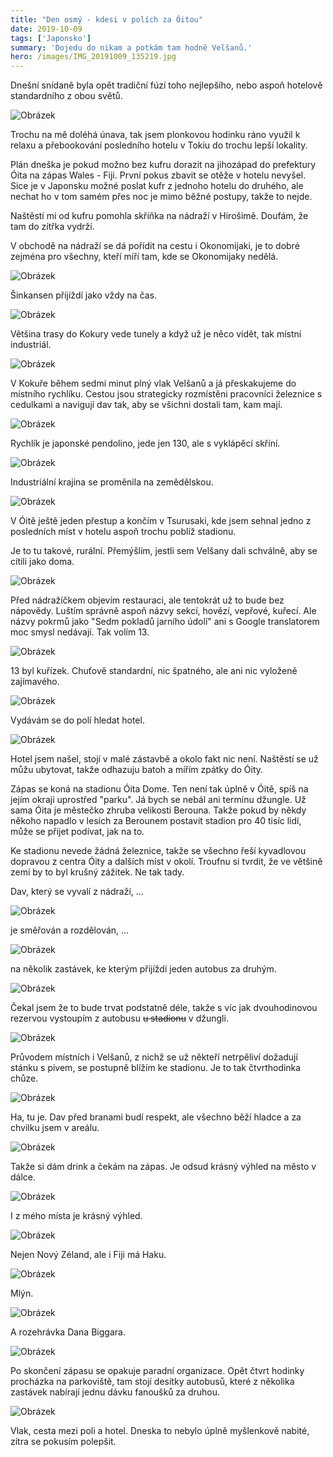 ```yaml
---
title: "Den osmý - kdesi v polích za Óitou"
date: 2019-10-09
tags: ['Japonsko']
summary: 'Dojedu do nikam a potkám tam hodně Velšanů.'
hero: /images/IMG_20191009_135219.jpg
---
```



Dnešní snídaně byla opět tradiční fúzí toho nejlepšího, nebo aspoň hotelově standardního z obou světů.

![Obrázek](/images/IMG_20191009_080802.jpg)

Trochu na mě doléhá únava, tak jsem plonkovou hodinku ráno využil k relaxu a přebookování posledního hotelu v Tokiu do trochu lepší lokality.

Plán dneška je pokud možno bez kufru dorazit na jihozápad do prefektury Óita na zápas Wales - Fiji. První pokus zbavit se otěže v hotelu nevyšel. Sice je v Japonsku možné poslat kufr z jednoho hotelu do druhého, ale nechat ho v tom samém přes noc je mimo běžné postupy, takže to nejde.

Naštěstí mi od kufru pomohla skříňka na nádraží v Hirošimě. Doufám, že tam do zítřka vydrží.

V obchodě na nádraží se dá pořídit na cestu i Okonomijaki, je to dobré zejména pro všechny, kteří míří tam, kde se Okonomijaky nedělá.

![Obrázek](/images/IMG_20191009_102243.jpg)

Šinkansen přijíždí jako vždy na čas.

![Obrázek](/images/IMG_20191009_104253.jpg)

Většina trasy do Kokury vede tunely a když už je něco vidět, tak místní industriál.

![Obrázek](/images/IMG_20191009_110414.jpg)

V Kokuře během sedmi minut plný vlak Velšanů a já přeskakujeme do místního rychlíku. Cestou jsou strategicky rozmístěni pracovníci železnice s cedulkami a navigují dav tak, aby se všichni dostali tam, kam mají.

![Obrázek](/images/MVIMG_20191009_113814.jpg)

Rychlík je japonské pendolino, jede jen 130, ale s vyklápěcí skříní.

![Obrázek](/images/IMG_20191009_114343.jpg)

Industriální krajina se proměnila na zemědělskou.

![Obrázek](/images/MVIMG_20191009_122248.jpg)

V Óitě ještě jeden přestup a končím v Tsurusaki, kde jsem sehnal jedno z posledních míst v hotelu aspoň trochu poblíž stadionu.

Je to tu takové, rurální. Přemýšlím, jestli sem Velšany dali schválně, aby se cítili jako doma.

![Obrázek](/images/IMG_20191009_134629.jpg)

Před nádražíčkem objevím restauraci, ale tentokrát už to bude bez nápovědy. Luštím správně aspoň názvy sekcí, hovězí, vepřové, kuřecí. Ale názvy pokrmů jako "Sedm pokladů jarního údolí" ani s Google translatorem moc smysl nedávají. Tak volím 13.

![Obrázek](/images/IMG_20191009_132115.jpg)

13 byl kuřízek. Chuťově standardní, nic špatného, ale ani nic vyloženě zajímavého.

![Obrázek](/images/IMG_20191009_133215.jpg)

Vydávám se do polí hledat hotel.

![Obrázek](/images/IMG_20191009_135219.jpg)

Hotel jsem našel, stojí v malé zástavbě a okolo fakt nic není. Naštěstí se už můžu ubytovat, takže odhazuju batoh a mířím zpátky do Óity.

Zápas se koná na stadionu Óita Dome. Ten není tak úplně v Óitě, spíš na jejím okraji uprostřed "parku". Já bych se nebál ani termínu džungle. Už sama Óita je městečko zhruba velikosti Berouna. Takže pokud by někdy někoho napadlo v lesích za Berounem postavit stadion pro 40 tisíc lidí, může se přijet podívat, jak na to.

Ke stadionu nevede žádná železnice, takže se všechno řeší kyvadlovou dopravou z centra Óity a dalších míst v okolí. Troufnu si tvrdit, že ve většině zemí by to byl krušný zážitek. Ne tak tady.

Dav, který se vyvalí z nádraží, ...

![Obrázek](/images/DSC01862.JPG)

je směřován a rozdělován, ...

![Obrázek](/images/IMG_20191009_151204.jpg)

na několik zastávek, ke kterým přijíždí jeden autobus za druhým.

![Obrázek](/images/DSC01863.JPG)

Čekal jsem že to bude trvat podstatně déle, takže s víc jak dvouhodinovou rezervou vystoupím z autobusu ~~u stadionu~~ v džungli.

![Obrázek](/images/IMG_20191009_153856.jpg)

Průvodem místních i Velšanů, z nichž se už někteří netrpěliví dožadují stánku s pivem, se postupně blížím ke stadionu. Je to tak čtvrthodinka chůze.

![Obrázek](/images/MVIMG_20191009_154441.jpg)

Ha, tu je. Dav před branami budí respekt, ale všechno běží hladce a za chvilku jsem v areálu.

![Obrázek](/images/DSC01870.JPG)

Takže si dám drink a čekám na zápas. Je odsud krásný výhled na město v dálce.

![Obrázek](/images/DSC01871.JPG)

I z mého místa je krásný výhled.

![Obrázek](/images/PANO_20191009_183127.vr.jpg)

Nejen Nový Zéland, ale i Fiji má Haku.

![Obrázek](/images/DSC01880.JPG)

Mlýn.

![Obrázek](/images/DSC01882.JPG)

A rozehrávka Dana Biggara.

![Obrázek](/images/DSC01884.JPG)

Po skončení zápasu se opakuje paradní organizace. Opět čtvrt hodinky procházka na parkoviště, tam stojí desítky autobusů, které z několika zastávek nabírají jednu dávku fanoušků za druhou.

![Obrázek](/images/DSC01887.JPG)

Vlak, cesta mezi poli a hotel. Dneska to nebylo úplně myšlenkově nabité, zítra se pokusím polepšit.